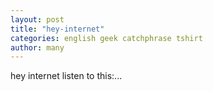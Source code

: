 ```yaml
---
layout: post
title: "hey-internet"
categories: english geek catchphrase tshirt
author: many
---
```

hey internet listen to this:...
